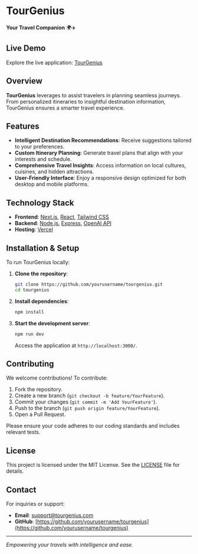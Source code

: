 # TourGenius

**Your Travel Companion** 🌍✈️

## Live Demo

Explore the live application: [TourGenius](https://tourgenius.vercel.app/)

## Overview

**TourGenius** leverages to assist travelers in planning seamless journeys. From personalized itineraries to insightful destination information, TourGenius ensures a smarter travel experience.

## Features

- **Intelligent Destination Recommendations**: Receive suggestions tailored to your preferences.
- **Custom Itinerary Planning**: Generate travel plans that align with your interests and schedule.
- **Comprehensive Travel Insights**: Access information on local cultures, cuisines, and hidden attractions.
- **User-Friendly Interface**: Enjoy a responsive design optimized for both desktop and mobile platforms.

## Technology Stack

- **Frontend**: [Next.js](https://nextjs.org/), [React](https://reactjs.org/), [Tailwind CSS](https://tailwindcss.com/)
- **Backend**: [Node.js](https://nodejs.org/), [Express](https://expressjs.com/), [OpenAI API](https://openai.com/api/)
- **Hosting**: [Vercel](https://vercel.com/)

## Installation & Setup

To run TourGenius locally:

1. **Clone the repository**:
   ```bash
   git clone https://github.com/yourusername/tourgenius.git
   cd tourgenius
   ```

2. **Install dependencies**:
   ```bash
   npm install
   ```

3. **Start the development server**:
   ```bash
   npm run dev
   ```

   Access the application at `http://localhost:3000/`.

## Contributing

We welcome contributions! To contribute:

1. Fork the repository.
2. Create a new branch (`git checkout -b feature/YourFeature`).
3. Commit your changes (`git commit -m 'Add YourFeature'`).
4. Push to the branch (`git push origin feature/YourFeature`).
5. Open a Pull Request.

Please ensure your code adheres to our coding standards and includes relevant tests.

## License

This project is licensed under the MIT License. See the [LICENSE](LICENSE) file for details.

## Contact

For inquiries or support:

- **Email**: [support@tourgenius.com](mailto:support@tourgenius.com)
- **GitHub**: [https://github.com/yourusername/tourgenius](https://github.com/yourusername/tourgenius)

---

*Empowering your travels with intelligence and ease.* 
